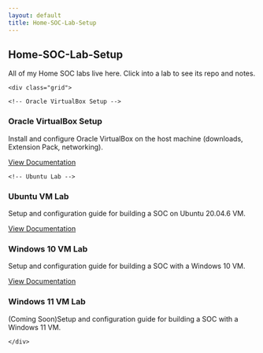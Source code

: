 ```yaml
---
layout: default
title: Home-SOC-Lab-Setup
---
```


<section class="section">
  <div class="container">
    <h2>Home-SOC-Lab-Setup</h2>
    <p>All of my Home SOC labs live here. Click into a lab to see its repo and notes.</p>

    <div class="grid">

    <!-- Oracle VirtualBox Setup -->
<article class="card">
  <div class="body">
    <h3>Oracle VirtualBox Setup</h3>
    <p>Install and configure Oracle VirtualBox on the host machine (downloads, Extension Pack, networking).</p>
    <div class="actions">
      <a class="btn btn-primary" href="/projects/oracle-virtualbox-setup.html">View Documentation</a>
    </div>
  </div>
</article>

    <!-- Ubuntu Lab -->
<article class="card">
  <div class="body">
    <h3>Ubuntu VM Lab</h3>
    <p>Setup and configuration guide for building a SOC on Ubuntu 20.04.6 VM.</p>
    <div class="actions">
      <a class="btn btn-primary" href="/projects/ubuntu-lab.html">View Documentation</a>
    </div>
  </div>
</article>

<!-- Windows 10 Lab -->
<article class="card">
  <div class="body">
    <h3>Windows 10 VM Lab</h3>
    <p>Setup and configuration guide for building a SOC with a Windows 10 VM.</p>
    <div class="actions">
      <a class="btn btn-primary" href="/projects/windows10-lab.html">View Documentation</a>
    </div>
  </div>
</article>


  <!-- Windows 11 Lab -->
  <article class="card">
        <div class="body">
          <h3>Windows 11 VM Lab</h3>
          <p>(Coming Soon)Setup and configuration guide for building a SOC with a Windows 11 VM.</p>
          <div class="actions">
            <!--<a class="btn btn-primary" href="windows11-lab.html">View Documentation</a>-->
          </div>
        </div>
      </article>
      

    </div>
  </div>
</section>

